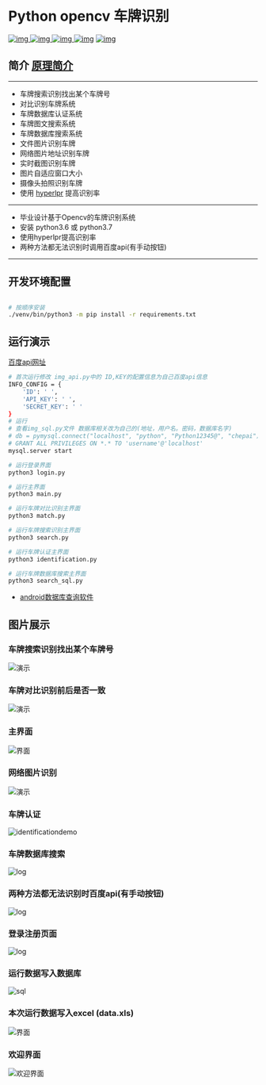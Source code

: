 # Python opencv 车牌识别
[![img](https://img.shields.io/github/stars/jinmu333/python_PlateRecogntion.svg?logoColor=blue&style=for-the-badge) ![img](https://img.shields.io/github/forks/jinmu333/python_PlateRecogntion.svg?logoColor=blue&style=for-the-badge) ![img](https://img.shields.io/github/last-commit/jinmu333/python_PlateRecogntion.svg?color=blue&style=for-the-badge) ![img](https://img.shields.io/badge/python-3-blue.svg?style=for-the-badge)](https://github.com/jinmu333/python_PlateRecogntion)
[![img](https://img.shields.io/badge/link-996.icu-red.svg?style=for-the-badge)](https://github.com/996icu/996.ICU)
## 简介  [原理简介](doc/doc.md)

****

* 车牌搜索识别找出某个车牌号
* 对比识别车牌系统
* 车牌数据库认证系统
* 车牌图文搜索系统
* 车牌数据库搜索系统
* 文件图片识别车牌
* 网络图片地址识别车牌
* 实时截图识别车牌
* 图片自适应窗口大小
* 摄像头拍照识别车牌
* 使用 [hyperlpr](https://github.com/zeusees/HyperLPR) 提高识别率

****

* 毕业设计基于Opencv的车牌识别系统
* 安装 python3.6 或 python3.7
* 使用hyperlpr提高识别率
* 两种方法都无法识别时调用百度api(有手动按钮)

****

## 开发环境配置

``` bash

# 按顺序安装
./venv/bin/python3 -m pip install -r requirements.txt
```

## 运行演示

[百度api网址](https://cloud.baidu.com/product/ocr)

``` bash
# 首次运行修改 img_api.py中的 ID,KEY的配置信息为自己百度api信息
INFO_CONFIG = {
    'ID': ' ',
    'API_KEY': ' ',
    'SECRET_KEY': ' '
}
# 运行
# 查看img_sql.py文件 数据库相关改为自己的(地址，用户名。密码，数据库名字)
# db = pymysql.connect("localhost", "python", "Python12345@", "chepai")
# GRANT ALL PRIVILEGES ON *.* TO 'username'@'localhost'
mysql.server start

# 运行登录界面
python3 login.py

# 运行主界面
python3 main.py

# 运行车牌对比识别主界面
python3 match.py

# 运行车牌搜索识别主界面
python3 search.py

# 运行车牌认证主界面
python3 identification.py

# 运行车牌数据库搜索主界面
python3 search_sql.py

```

* [android数据库查询软件](https://github.com/jinmu333/android_sql)

## 图片展示

### 车牌搜索识别找出某个车牌号

![演示](pic/searchpic.png)

### 车牌对比识别前后是否一致

![演示](pic/duibi.gif)

### 主界面

![界面](pic/4.png)

### 网络图片识别

![演示](pic/3.png)

### 车牌认证

![identificationdemo](pic/identificationdemo.png)

### 车牌数据库搜索

![log](pic/search_sql.png)

### 两种方法都无法识别时百度api(有手动按钮)

![log](pic/api.png)

### 登录注册页面

![log](pic/log.gif)

### 运行数据写入数据库

![sql](pic/sql.png)

### 本次运行数据写入excel (data.xls)

![界面](pic/1.png)

### 欢迎界面

![欢迎界面](pic/2.png)
